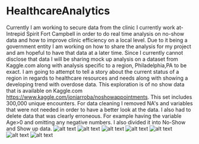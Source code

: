 # HealthcareAnalytics
Currently I am working to secure data from the clinic I currently work at- Intrepid Spirit Fort Campbell in order to do real time analysis on no-show data and how to improve clinic efficiency on a local level. Due to it being a government entity I am working on how to share the analysis for my project and am hopeful to have that data at a later time. Since I currently cannot disclose that data I will be sharing mock up analysis on a dataset from Kaggle.com along with analysis specific to a region, Philadelphia,PA to be exact. 
I am going to attempt to tell a story about the current status of a region in regards to healthcare resources and needs along with showing a developing trend with overdose data. 
This exploration is of no show data that is available on Kaggle.com https://www.kaggle.com/joniarroba/noshowappointments. This set includes 300,000 unique encounters. For data cleaning I removed NA's and variables that were not needed in order to have a better look at the data. I also had to delete data that was clearly erroneous. For example having the variable Age>0 and omitting any negative numbers. I also divided it into No-Show and Show up data.
![alt text]( https://user-images.githubusercontent.com/23061309/31591345-78eb851e-b1e4-11e7-8b23-5852753b6524.png)
![alt text](https://user-images.githubusercontent.com/23061309/31591314-1f7f6f86-b1e4-11e7-9b22-1c7f56f4c01f.png)
![alt text](https://user-images.githubusercontent.com/23061309/31591354-82a10066-b1e4-11e7-96d7-ee4d59bba22f.png)
![alt text](https://user-images.githubusercontent.com/23061309/31591359-8d676bde-b1e4-11e7-9509-706cad2f877f.png)
![alt text](https://user-images.githubusercontent.com/23061309/31591366-99e1604a-b1e4-11e7-96e6-e1716697aab6.png)
![alt text](https://user-images.githubusercontent.com/23061309/31591451-7902d4c0-b1e5-11e7-9814-daf676fa6e61.png)
![alt text](https://user-images.githubusercontent.com/23061309/31591495-d30185ca-b1e5-11e7-94b8-a66d372ce5b7.png)
